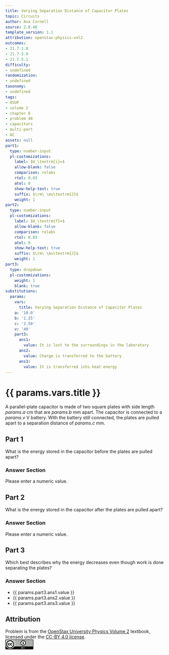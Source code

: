 ```yaml
---
title: Varying Separation Distance of Capacitor Plates
topic: Circuits
author: Ava Cornell
source: 2.8.48
template_version: 1.1
attribution: openstax-physics-vol2
outcomes:
- 21.7.1.0
- 21.7.5.0
- 21.7.5.1
difficulty:
- undefined
randomization:
- undefined
taxonomy:
- undefined
tags:
- OSUP
- volume 2
- chapter 8
- problem 48
- capacitors
- multi-part
- AC
assets: null
part1:
  type: number-input
  pl-customizations:
    label: $U_\textrm{i}=$
    allow-blank: false
    comparison: relabs
    rtol: 0.03
    atol: 0
    show-help-text: true
    suffix: $\rm\ \mu\textrm{J}$
    weight: 1
part2:
  type: number-input
  pl-customizations:
    label: $U_\textrm{f}=$
    allow-blank: false
    comparison: relabs
    rtol: 0.03
    atol: 0
    show-help-text: true
    suffix: $\rm\ \mu\textrm{J}$
    weight: 1
part3:
  type: dropdown
  pl-customizations:
    weight: 1
    blank: true
substitutions:
  params:
    vars:
      title: Varying Separation Distance of Capacitor Plates
    a: '10.0'
    b: '1.25'
    c: '2.50'
    v: '40'
    part3:
      ans1:
        value: It is lost to the surroundings in the laboratory
      ans2:
        value: Charge is transferred to the battery
      ans3:
        value: It is transferred into heat energy
---
```

# {{ params.vars.title }}
A parallel-plate capacitor is made of two square plates with side length ${{params.a }} \textrm{ cm}$ that are ${{params.b }} \textrm{ mm}$ apart. The capacitor is connected to a ${{params.v }} \textrm{ V}$ battery. With the battery still connected, the plates are pulled apart to a separation distance of ${{params.c }} \textrm{ mm}$.

## Part 1

What is the energy stored in the capacitor before the plates are pulled apart?

### Answer Section

Please enter a numeric value.

## Part 2

What is the energy stored in the capacitor after the plates are pulled apart?

### Answer Section

Please enter a numeric value.

## Part 3

Which best describes why the energy decreases even though work is done separating the plates?

### Answer Section

- {{ params.part3.ans1.value }}
- {{ params.part3.ans2.value }}
- {{ params.part3.ans3.value }}

## Attribution

Problem is from the [OpenStax University Physics Volume 2](https://openstax.org/details/books/university-physics-volume-2) textbook, licensed under the [CC-BY 4.0 license](https://creativecommons.org/licenses/by/4.0/).<br>![Image representing the Creative Commons 4.0 BY license.](https://raw.githubusercontent.com/firasm/bits/master/by.png)